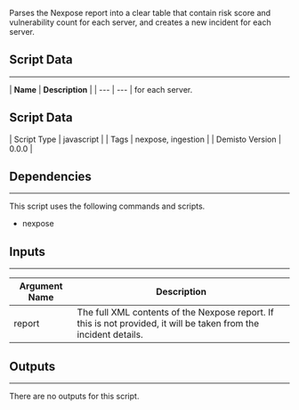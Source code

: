 Parses the Nexpose report into a clear table that contain risk score and vulnerability count for each server, and creates a new incident for each server.

## Script Data
---

| **Name** | **Description** |
| --- | --- | for each server.
## Script Data
| Script Type | javascript |
| Tags | nexpose, ingestion |
| Demisto Version | 0.0.0 |

## Dependencies
---
This script uses the following commands and scripts.
* nexpose

## Inputs
---

| **Argument Name** | **Description** |
| --- | --- |
| report | The full XML contents of the Nexpose report. If this is not provided, it will be taken from the incident details. |

## Outputs
---
There are no outputs for this script. 
